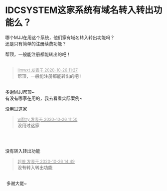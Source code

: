# IDCSYSTEM这家系统有域名转入转出功能么？


哪个MJJ在用这个系统，他们家有域名转入转出功能吗？<br />
还是只有简单的注册续费功能？

帮顶，一般能注册都能转出的吧！<br />
<br />
<img src="static/image/smiley/default/lol.gif" smilieid="12" border="0" alt="" /><img src="static/image/smiley/default/lol.gif" smilieid="12" border="0" alt="" /><img src="static/image/smiley/default/lol.gif" smilieid="12" border="0" alt="" />

<div class="quote"><blockquote><font size="2"><a href="https://www.hostloc.com/forum.php?mod=redirect&amp;goto=findpost&amp;pid=9353172&amp;ptid=758512" target="_blank"><font color="#999999">llmwxt 发表于 2020-10-26 11:27</font></a></font><br />
帮顶，一般能注册都能转出的吧！</blockquote></div><br />
多谢MJJ帮顶~<br />
有没有哪家在用的，我去看看实际案例~

没用过这家

<div class="quote"><blockquote><font size="2"><a href="https://www.hostloc.com/forum.php?mod=redirect&amp;goto=findpost&amp;pid=9353318&amp;ptid=758512" target="_blank"><font color="#999999">wifitry 发表于 2020-10-26 11:50</font></a></font><br />
没用过这家</blockquote></div><br />
<img src="static/image/smiley/yct/007.gif" smilieid="46" border="0" alt="" />

<img src="static/image/smiley/default/smile.gif" smilieid="1" border="0" alt="" />

没有转入转出功能

<div class="quote"><blockquote><font size="2"><a href="https://www.hostloc.com/forum.php?mod=redirect&amp;goto=findpost&amp;pid=9354167&amp;ptid=758512" target="_blank"><font color="#999999">超兽 发表于 2020-10-26 14:49</font></a></font><br />
没有转入转出功能</blockquote></div><br />
<img src="static/image/smiley/yct/003.gif" smilieid="50" border="0" alt="" /> 多谢大佬~
